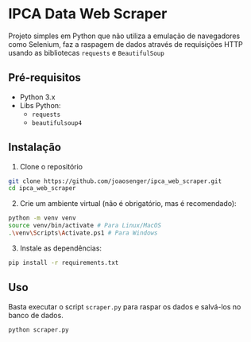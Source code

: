 # IPCA Data Web Scraper

Projeto simples em Python que não utiliza a emulação de navegadores como Selenium, faz a raspagem de dados através de requisições HTTP usando as bibliotecas `requests` e `BeautifulSoup`

## Pré-requisitos

- Python 3.x
- Libs Python:
  - `requests`
  - `beautifulsoup4`

## Instalação

1. Clone o repositório

```bash
git clone https://github.com/joaosenger/ipca_web_scraper.git
cd ipca_web_scraper
```

2. Crie um ambiente virtual (não é obrigatório, mas é recomendado):

```bash
python -m venv venv
source venv/bin/activate # Para Linux/MacOS
.\venv\Scripts\Activate.ps1 # Para Windows
```

3. Instale as dependências:

```bash
pip install -r requirements.txt
```

## Uso

Basta executar o script `scraper.py` para raspar os dados e salvá-los no banco de dados.

```bash
python scraper.py
```
